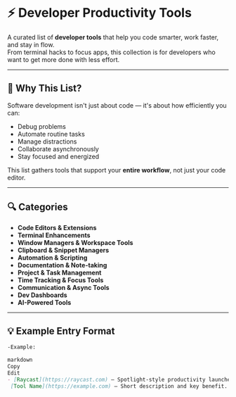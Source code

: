 # ⚡ Developer Productivity Tools

A curated list of **developer tools** that help you code smarter, work faster, and stay in flow.  
From terminal hacks to focus apps, this collection is for developers who want to get more done with less effort.

---

## 🧠 Why This List?

Software development isn't just about code — it's about how efficiently you can:

- Debug problems
- Automate routine tasks
- Manage distractions
- Collaborate asynchronously
- Stay focused and energized

This list gathers tools that support your **entire workflow**, not just your code editor.

---

## 🔍 Categories

- **Code Editors & Extensions**
- **Terminal Enhancements**
- **Window Managers & Workspace Tools**
- **Clipboard & Snippet Managers**
- **Automation & Scripting**
- **Documentation & Note-taking**
- **Project & Task Management**
- **Time Tracking & Focus Tools**
- **Communication & Async Tools**
- **Dev Dashboards**
- **AI-Powered Tools**

---

## 💡 Example Entry Format

```markdown
-Example:

markdown
Copy
Edit
- [Raycast](https://raycast.com) – Spotlight-style productivity launcher for developers with GitHub, clipboard, window management, and custom scripts.
 [Tool Name](https://example.com) – Short description and key benefit.
